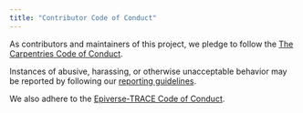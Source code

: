 ```yaml
---
title: "Contributor Code of Conduct"
---
```


As contributors and maintainers of this project,
we pledge to follow the [The Carpentries Code of Conduct][coc].

Instances of abusive, harassing, or otherwise unacceptable behavior
may be reported by following our [reporting guidelines][coc-reporting].


[coc-reporting]: https://docs.carpentries.org/topic_folders/policies/incident-reporting.html
[coc]: https://docs.carpentries.org/topic_folders/policies/code-of-conduct.html

We also adhere to the [Epiverse-TRACE Code of Conduct](https://github.com/epiverse-trace/.github/blob/main/CODE_OF_CONDUCT.md).
